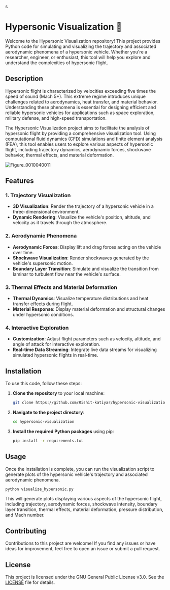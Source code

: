 

s





# Hypersonic Visualization 🚀

Welcome to the Hypersonic Visualization repository! This project provides Python code for simulating and visualizing the trajectory and associated aerodynamic phenomena of a hypersonic vehicle. Whether you're a researcher, engineer, or enthusiast, this tool will help you explore and understand the complexities of hypersonic flight.

## Description

Hypersonic flight is characterized by velocities exceeding five times the speed of sound (Mach 5+). This extreme regime introduces unique challenges related to aerodynamics, heat transfer, and material behavior. Understanding these phenomena is essential for designing efficient and reliable hypersonic vehicles for applications such as space exploration, military defense, and high-speed transportation.

The Hypersonic Visualization project aims to facilitate the analysis of hypersonic flight by providing a comprehensive visualization tool. Using computational fluid dynamics (CFD) simulations and finite element analysis (FEA), this tool enables users to explore various aspects of hypersonic flight, including trajectory dynamics, aerodynamic forces, shockwave behavior, thermal effects, and material deformation.

![Figure_0010040011](https://github.com/Rishit-katiyar/hypersonic-visualization/assets/167756997/744dce21-e3bb-467c-a89a-fa1f587f6371)

## Features

### 1. Trajectory Visualization

- **3D Visualization**: Render the trajectory of a hypersonic vehicle in a three-dimensional environment.
- **Dynamic Rendering**: Visualize the vehicle's position, altitude, and velocity as it travels through the atmosphere.

### 2. Aerodynamic Phenomena

- **Aerodynamic Forces**: Display lift and drag forces acting on the vehicle over time.
- **Shockwave Visualization**: Render shockwaves generated by the vehicle's supersonic motion.
- **Boundary Layer Transition**: Simulate and visualize the transition from laminar to turbulent flow near the vehicle's surface.

### 3. Thermal Effects and Material Deformation

- **Thermal Dynamics**: Visualize temperature distributions and heat transfer effects during flight.
- **Material Response**: Display material deformation and structural changes under hypersonic conditions.

### 4. Interactive Exploration

- **Customization**: Adjust flight parameters such as velocity, altitude, and angle of attack for interactive exploration.
- **Real-time Data Streaming**: Integrate live data streams for visualizing simulated hypersonic flights in real-time.

## Installation

To use this code, follow these steps:

1. **Clone the repository** to your local machine:

   ```bash
   git clone https://github.com/Rishit-katiyar/hypersonic-visualization.git
   ```

2. **Navigate to the project directory**:

   ```bash
   cd hypersonic-visualization
   ```

3. **Install the required Python packages** using pip:

   ```bash
   pip install -r requirements.txt
   ```

## Usage

Once the installation is complete, you can run the visualization script to generate plots of the hypersonic vehicle's trajectory and associated aerodynamic phenomena.

```bash
python visualize_hypersonic.py
```

This will generate plots displaying various aspects of the hypersonic flight, including trajectory, aerodynamic forces, shockwave intensity, boundary layer transition, thermal effects, material deformation, pressure distribution, and Mach number.

## Contributing

Contributions to this project are welcome! If you find any issues or have ideas for improvement, feel free to open an issue or submit a pull request.

## License

This project is licensed under the GNU General Public License v3.0. See the [LICENSE](LICENSE) file for details.
